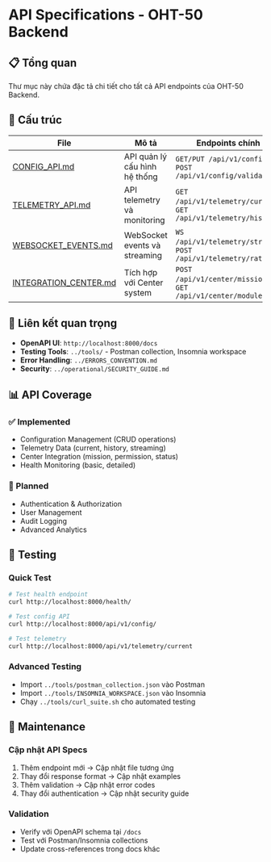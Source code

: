 # API Specifications - OHT-50 Backend

## 📋 Tổng quan
Thư mục này chứa đặc tả chi tiết cho tất cả API endpoints của OHT-50 Backend.

## 📁 Cấu trúc

| File | Mô tả | Endpoints chính |
|------|-------|-----------------|
| [CONFIG_API.md](./CONFIG_API.md) | API quản lý cấu hình hệ thống | `GET/PUT /api/v1/config/`, `POST /api/v1/config/validate` |
| [TELEMETRY_API.md](./TELEMETRY_API.md) | API telemetry và monitoring | `GET /api/v1/telemetry/current`, `GET /api/v1/telemetry/history` |
| [WEBSOCKET_EVENTS.md](./WEBSOCKET_EVENTS.md) | WebSocket events và streaming | `WS /api/v1/telemetry/stream`, `POST /api/v1/telemetry/rate` |
| [INTEGRATION_CENTER.md](./INTEGRATION_CENTER.md) | Tích hợp với Center system | `POST /api/v1/center/mission`, `GET /api/v1/center/modules` |

## 🔗 Liên kết quan trọng

- **OpenAPI UI**: `http://localhost:8000/docs`
- **Testing Tools**: `../tools/` - Postman collection, Insomnia workspace
- **Error Handling**: `../ERRORS_CONVENTION.md`
- **Security**: `../operational/SECURITY_GUIDE.md`

## 📊 API Coverage

### ✅ Implemented
- Configuration Management (CRUD operations)
- Telemetry Data (current, history, streaming)
- Center Integration (mission, permission, status)
- Health Monitoring (basic, detailed)

### 🔄 Planned
- Authentication & Authorization
- User Management
- Audit Logging
- Advanced Analytics

## 🧪 Testing

### Quick Test
```bash
# Test health endpoint
curl http://localhost:8000/health/

# Test config API
curl http://localhost:8000/api/v1/config/

# Test telemetry
curl http://localhost:8000/api/v1/telemetry/current
```

### Advanced Testing
- Import `../tools/postman_collection.json` vào Postman
- Import `../tools/INSOMNIA_WORKSPACE.json` vào Insomnia
- Chạy `../tools/curl_suite.sh` cho automated testing

## 📝 Maintenance

### Cập nhật API Specs
1. Thêm endpoint mới → Cập nhật file tương ứng
2. Thay đổi response format → Cập nhật examples
3. Thêm validation → Cập nhật error codes
4. Thay đổi authentication → Cập nhật security guide

### Validation
- Verify với OpenAPI schema tại `/docs`
- Test với Postman/Insomnia collections
- Update cross-references trong docs khác
